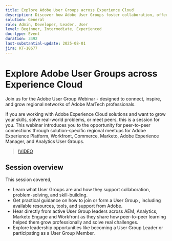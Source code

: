 ```yaml
---
title: Explore Adobe User Groups across Experience Cloud
description: Discover how Adobe User Groups foster collaboration, offer peer-led problem-solving, and provide leadership opportunities across AEM, Analytics, Marketo Engage, and Workfront.
solution: General
role: Admin, Developer, Leader, User
level: Beginner, Intermediate, Experienced
doc-type: Event
duration: 3492
last-substantial-update: 2025-08-01
jira: KT-18677
---
```


# Explore Adobe User Groups across Experience Cloud

Join us for the Adobe User Group Webinar - designed to connect, inspire, and grow regional networks of Adobe MarTech professionals.

If you are working with Adobe Experience Cloud solutions and want to grow your skills, solve real-world problems, or meet peers, this is a session for you. This webinar introduces you to the opportunity for peer-to-peer connections through solution-specific regional meetups for Adobe Experience Platform, Workfront, Commerce, Marketo, Adobe Experience Manager, and Analytics User Groups.

>[!VIDEO](https://video.tv.adobe.com/v/3470396/?learn=on&enablevpops)

## Session overview

This session covered, 

* Learn what User Groups are and how they support collaboration, problem-solving, and skill-building.
* Get practical guidance on how to join or form a User Group , including available resources, tools, and support from Adobe.
* Hear directly from active User Group leaders across AEM, Analytics, Marketo Engage and Workfront as they share how peer-to-peer learning helped them grow professionally and solve real challenges.
* Explore leadership opportunities like becoming a User Group Leader or participating as a User Group Member.


